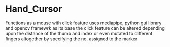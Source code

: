 # Hand_Cursor
Functions as a mouse with click feature 
uses mediapipe, python gui library and opencv framewrk as its base
the click feature can be altered depending upon the distance of the thumb and index or even mutated to different fingers altogether by specifying the no. assigned to the marker
